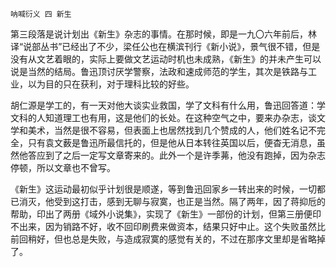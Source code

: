    呐喊衍义 四 新生 

   第三段落是说计划出《新生》杂志的事情。在那时候，即是一九〇六年前后，林译“说部丛书”已经出了不少，梁任公也在横滨刊行《新小说》，景气很不错，但是没有从文艺着眼的，实际上要做文艺运动时机也未成熟，《新生》的并未产生可以说是当然的结局。鲁迅顶讨厌学警察，法政和速成师范的学生，其次是铁路与工业，以为目的只在获利，对于理科比较的好些。

   胡仁源是学工的，有一天对他大谈实业救国，学了文科有什么用，鲁迅回答道：学文科的人知道理工也有用，这是他们的长处。在这种空气之中，要来办杂志，谈文学和美术，当然是很不容易，但表面上也居然找到几个赞成的人，他们姓名记不完全，只有袁文薮是鲁迅所最信托的，但是他从日本转往英国以后，便杳无消息，虽然他答应到了之后一定写文章寄来的。此外一个是许季茀，他没有跑掉，因为杂志停顿，所以文章也不曾写。

   《新生》这运动最初似乎计划很是顺遂，等到鲁迅回家乡一转出来的时候，一切都已消灭，他受到这打击，感到无聊与寂寞，也正是当然。隔了两年，因了蒋抑卮的帮助，印出了两册《域外小说集》，实现了《新生》一部份的计划，但第三册便印不出来，因为销路不好，收不回印刷费来做资本，结果只好中止。这个失败虽然比前回稍好，但也总是失败，与造成寂寞的感觉有关的，不过在那序文里却是省略掉了。

